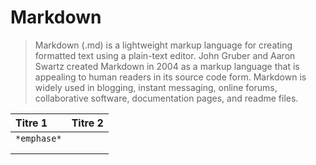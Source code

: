 # Markdown #

> Markdown (.md) is a lightweight markup language for creating formatted text using a plain-text editor. John Gruber and
Aaron Swartz created Markdown in 2004 as a markup language that is appealing to human readers in its source code form.
Markdown is widely used in blogging, instant messaging, online forums, collaborative software, documentation pages, and readme files.

| Titre 1       |     Titre 2     |
| :------------ | --------------: |
| `*emphase*`      |     |
|     |    |
|         |       |



